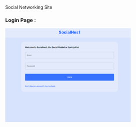 Social Networking Site 

<h3 align="left">Login Page : </h3>
<img align="center" src="LoginPage.png" height="300" width="400" />
